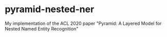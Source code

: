 # pyramid-nested-ner
My implementation of the ACL 2020 paper "Pyramid: A Layered Model for Nested Named Entity Recognition"
